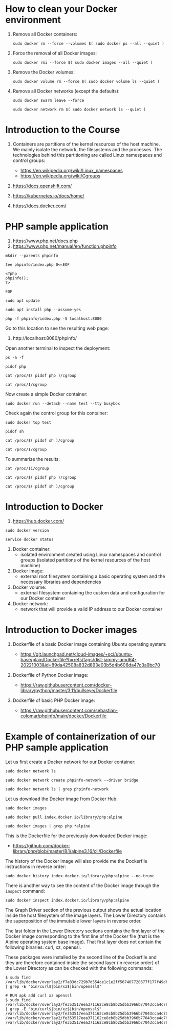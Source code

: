 # How to clean your Docker environment
1. Remove all Docker containers:
    ```
    sudo docker rm --force --volumes $( sudo docker ps --all --quiet )
    ```
1. Force the removal of all Docker images:
    ```
    sudo docker rmi --force $( sudo docker images --all --quiet )
    ```
1. Remove the Docker volumes:

    ```
    sudo docker volume rm --force $( sudo docker volume ls --quiet )
    ```
1. Remove all Docker networks (except the defaults):

    ```
    sudo docker swarm leave --force
    
    sudo docker network rm $( sudo docker network ls --quiet )
    ```
# Introduction to the Course
1. Containers are partitions of the kernel resources of the host machine. We mainly isolate the network, the filesystems and the processes. The technologies behind this partitioning are called Linux namespaces and control groups:
    * https://en.wikipedia.org/wiki/Linux_namespaces
    * https://en.wikipedia.org/wiki/Cgroups

3. https://docs.openshift.com/
4. https://kubernetes.io/docs/home/
5. https://docs.docker.com/


# PHP sample application
1. https://www.php.net/docs.php
2. https://www.php.net/manual/en/function.phpinfo

```
mkdir --parents phpinfo

tee phpinfo/index.php 0<<EOF

<?php
phpinfo();
?>

EOF
```

```
sudo apt update

sudo apt install php --assume-yes
```

```
php -f phpinfo/index.php -S localhost:8080
```
Go to this location to see the resulting web page:
1. http://localhost:8080/phpinfo/

Open another terminal to inspect the deployment:
```
ps -a -f

pidof php

cat /proc/$( pidof php )/cgroup

cat /proc/1/cgroup
```
Now create a simple Docker container:
```
sudo docker run --detach --name test --tty busybox
```
Check again the control group for this container:
```
sudo docker top test

pidof sh

cat /proc/$( pidof sh )/cgroup

cat /proc/1/cgroup
```
To summarize the results:
```
cat /proc/11/cgroup

cat /proc/$( pidof php )/cgroup

cat /proc/$( pidof sh )/cgroup
```
# Introduction to Docker

1. https://hub.docker.com/

```
sudo docker version
```
```
service docker status
```
1. Docker container:
    * isolated environment created using Linux namespaces and control groups (isolated partitions of the kernel resources of the host machine)
4. Docker image:
    * external root filesystem containing a basic operating system and the necessary libraries and dependencies
6. Docker volume:
    * external filesystem containing the custom data and configuration for our Docker container
8. Docker network:
    * network that will provide a valid IP address to our Docker container

# Introduction to Docker images
1. Dockerfile of a basic Docker image containing Ubuntu operating system:

    * https://git.launchpad.net/cloud-images/+oci/ubuntu-base/plain/Dockerfile?h=refs/tags/dist-jammy-amd64-20221003&id=89da42508a832d893e03b5d4b606da47c3a9bc70
1. Dockerfile of Python Docker image:

    * https://raw.githubusercontent.com/docker-library/python/master/3.11/bullseye/Dockerfile
1. Dockerfile of basic PHP Docker image:

    * https://raw.githubusercontent.com/sebastian-colomar/phpinfo/main/docker/Dockerfile
# Example of containerization of our PHP sample application

Let us first create a Docker network for our Docker container:
```
sudo docker network ls

sudo docker network create phpinfo-network --driver bridge

sudo docker network ls | grep phpinfo-network
```
Let us download the Docker image from Docker Hub:
```
sudo docker images

sudo docker pull index.docker.io/library/php:alpine

sudo docker images | grep php.*alpine
```
This is the Dockerfile for the previously downloaded Docker image:
* https://github.com/docker-library/php/blob/master/8.1/alpine3.16/cli/Dockerfile
    
The history of the Docker image will also provide me the Dockerfile instructions in reverse order:
```
sudo docker history index.docker.io/library/php:alpine --no-trunc
```
There is another way to see the content of the Docker image through the `inspect` command:
```
sudo docker inspect index.docker.io/library/php:alpine
```
The Graph Driver section of the previous output shows the actual location inside the host filesystem of the image layers.
The Lower Directory contains the superposition of the immutable lower layers in reverse order.

The last folder in the Lower Directory sections contains the first layer of the Docker image corresponding to the first line of the Docker file (that is the Alpine operating system base image). That first layer does not contain the following binaries: curl, xz, openssl.

These packages were installed by the second line of the Dockerfile and they are therefore contained inside the second layer (in reverse order) of the Lower Directory as can be checked with the following commands:
```
$ sudo find /var/lib/docker/overlay2/f7a83dc729b7d554ce1c1e2ff567407720377f177f49dbb704a47c6343a0cc2f/diff | grep -E "bin/curl$|bin/xz$|bin/openssl$"
```
```
# RUN apk add curl xz openssl
$ sudo find /var/lib/docker/overlay2/fe353517eea371162ce8cb8b25dbb3966b77043cca4c761268be28fbc1fb1795/diff | grep -E "bin/curl$|bin/xz$|bin/openssl$"
/var/lib/docker/overlay2/fe353517eea371162ce8cb8b25dbb3966b77043cca4c761268be28fbc1fb1795/diff/usr/bin/xz
/var/lib/docker/overlay2/fe353517eea371162ce8cb8b25dbb3966b77043cca4c761268be28fbc1fb1795/diff/usr/bin/curl
/var/lib/docker/overlay2/fe353517eea371162ce8cb8b25dbb3966b77043cca4c761268be28fbc1fb1795/diff/usr/bin/openssl
```
